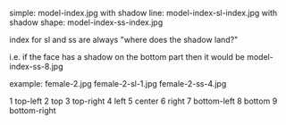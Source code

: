simple: model-index.jpg
with shadow line: model-index-sl-index.jpg
with shadow shape: model-index-ss-index.jpg

index for sl and ss are always "where does the shadow land?"

i.e. if the face has a shadow on the bottom part then it would be model-index-ss-8.jpg

example:
female-2.jpg
female-2-sl-1.jpg
female-2-ss-4.jpg

1   top-left
2   top
3   top-right
4   left
5   center
6   right
7   bottom-left
8   bottom
9   bottom-right